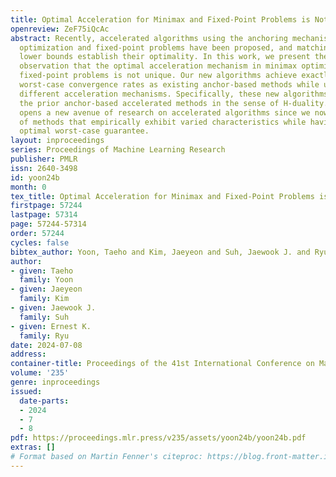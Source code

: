 ```yaml
---
title: Optimal Acceleration for Minimax and Fixed-Point Problems is Not Unique
openreview: ZeF75iQcAc
abstract: Recently, accelerated algorithms using the anchoring mechanism for minimax
  optimization and fixed-point problems have been proposed, and matching complexity
  lower bounds establish their optimality. In this work, we present the surprising
  observation that the optimal acceleration mechanism in minimax optimization and
  fixed-point problems is not unique. Our new algorithms achieve exactly the same
  worst-case convergence rates as existing anchor-based methods while using materially
  different acceleration mechanisms. Specifically, these new algorithms are dual to
  the prior anchor-based accelerated methods in the sense of H-duality. This finding
  opens a new avenue of research on accelerated algorithms since we now have a family
  of methods that empirically exhibit varied characteristics while having the same
  optimal worst-case guarantee.
layout: inproceedings
series: Proceedings of Machine Learning Research
publisher: PMLR
issn: 2640-3498
id: yoon24b
month: 0
tex_title: Optimal Acceleration for Minimax and Fixed-Point Problems is Not Unique
firstpage: 57244
lastpage: 57314
page: 57244-57314
order: 57244
cycles: false
bibtex_author: Yoon, Taeho and Kim, Jaeyeon and Suh, Jaewook J. and Ryu, Ernest K.
author:
- given: Taeho
  family: Yoon
- given: Jaeyeon
  family: Kim
- given: Jaewook J.
  family: Suh
- given: Ernest K.
  family: Ryu
date: 2024-07-08
address:
container-title: Proceedings of the 41st International Conference on Machine Learning
volume: '235'
genre: inproceedings
issued:
  date-parts:
  - 2024
  - 7
  - 8
pdf: https://proceedings.mlr.press/v235/assets/yoon24b/yoon24b.pdf
extras: []
# Format based on Martin Fenner's citeproc: https://blog.front-matter.io/posts/citeproc-yaml-for-bibliographies/
---
```

